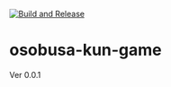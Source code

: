 [![Build and Release](https://github.com/amurpo/osobusa-kun-game/actions/workflows/pygame.yml/badge.svg)](https://github.com/amurpo/osobusa-kun-game/actions/workflows/pygame.yml)

# osobusa-kun-game

Ver 0.0.1
